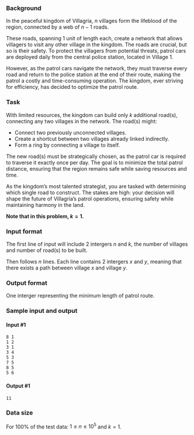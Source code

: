 ### Background

In the peaceful kingdom of Villagria, $n$ villages form the lifeblood of the region, connected by a web of $n−1$ roads.  

These roads, spanning $1$ unit of length each, create a network that allows villagers to visit any other village in the kingdom. The roads are crucial, but so is their safety. To protect the villagers from potential threats, patrol cars are deployed daily from the central police station, located in Village $1$.

However, as the patrol cars navigate the network, they must traverse every road and return to the police station at the end of their route, making the patrol a costly and time-consuming operation. The kingdom, ever striving for efficiency, has decided to optimize the patrol route.

### Task

With limited resources, the kingdom can build only $k$ additional road(s), connecting any two villages in the network. The road(s) might:

- Connect two previously unconnected villages.
- Create a shortcut between two villages already linked indirectly.
- Form a ring by connecting a village to itself.

The new road(s) must be strategically chosen, as the patrol car is required to traverse it exactly once per day. The goal is to minimize the total patrol distance, ensuring that the region remains safe while saving resources and time.

As the kingdom’s most talented strategist, you are tasked with determining which single road to construct. The stakes are high: your decision will shape the future of Villagria’s patrol operations, ensuring safety while maintaining harmony in the land.

**Note that in this problem, $k=1$.**

### Input format

The first line of input will include $2$ intergers $n$ and $k$, the number of villages and number of road(s) to be built.

Then follows $n$ lines. Each line contains $2$ intergers $x$ and $y$, meaning that there exists a path between village $x$ and village $y$.

### Output format

One interger representing the minimum length of patrol route.

### Sample input and output

#### Input #1

```in
8 1 
1 2 
3 1 
3 4 
5 3 
7 5 
8 5 
5 6 
```

#### Output #1

```out
11
```

### Data size

For 100\% of the test data: $1 \le n \le 10^{5}$ and $k=1$.
